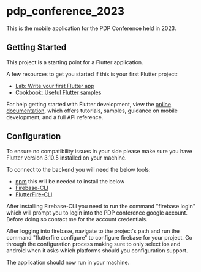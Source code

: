 # pdp_conference_2023

This is the mobile application for the PDP Conference held in 2023.

## Getting Started

This project is a starting point for a Flutter application.

A few resources to get you started if this is your first Flutter project:

- [Lab: Write your first Flutter app](https://docs.flutter.dev/get-started/codelab)
- [Cookbook: Useful Flutter samples](https://docs.flutter.dev/cookbook)

For help getting started with Flutter development, view the
[online documentation](https://docs.flutter.dev/), which offers tutorials,
samples, guidance on mobile development, and a full API reference.

## Configuration
To ensure no compatibility issues in your side please make sure you have Flutter version 3.10.5 installed on your machine.

To connect to the backend you will need the below tools:

 - [npm](https://www.knowledgehut.com/blog/web-development/install-nodejs-npm-on-windows) this will be needed to install the below
 - [Firebase-CLI](https://firebase.google.com/docs/cli)
 - [FlutterFire-CLI](https://firebase.flutter.dev/docs/cli/)

 After installing Firebase-CLI you need to run the command "firebase login" which will prompt you to login into the PDP conference google account. Before doing so contact me for the account credentials.

 After logging into firebase, navigate to the project's path and run the command "flutterfire configure" to configure firebase for your project. Go through the configuration process making sure to only select ios and android when it asks which platforms should you configuration support.

 The application should now run in your machine.